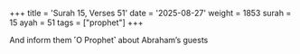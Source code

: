+++
title = 'Surah 15, Verses 51'
date = '2025-08-27'
weight = 1853
surah = 15
ayah = 51
tags = ["prophet"]
+++

And inform them ˹O Prophet˺ about Abraham’s guests